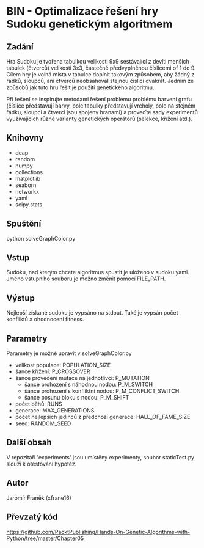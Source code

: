 # BIN - Optimalizace řešení hry Sudoku genetickým algoritmem

## Zadání
Hra Sudoku je tvořena tabulkou velikosti 9x9 sestávající z devíti menších tabulek (čtverců) velikosti 3x3, částečně předvyplněnou číslicemi of 1 do 9. Cílem hry je volná místa v tabulce doplnit takovým způsobem, aby žádný z řádků, sloupců, ani čtverců neobsahoval stejnou číslici dvakrát. Jedním ze způsobů jak tuto hru řešit je použití genetického algoritmu.

Při řešení se inspirujte metodami řešení problému problému barvení grafu (číslice představují barvy, pole tabulky představují vrcholy, pole na stejném řádku, sloupci a čtverci jsou spojeny hranami) a proveďte sady experimentů využívajících různé varianty genetických operátorů (selekce, křížení atd.).

## Knihovny
- deap
- random
- numpy
- collections
- matplotlib
- seaborn
- networkx
- yaml
- scipy.stats

## Spuštění
python solveGraphColor.py

## Vstup
Sudoku, nad kterým chcete algoritmus spustit je uloženo v sudoku.yaml. Jméno vstupního souboru je možno změnit pomocí FILE_PATH. 

## Výstup
Nejlepší získané sudoku je vypsáno na stdout. Také je vypsán počet konfliktů a ohodnocení fitness.

## Parametry
Parametry je možné upravit v solveGraphColor.py
- velikost populace: POPULATION_SIZE
- šance křížení: P_CROSSOVER
- šance provedení mutace na jednotlivci: P_MUTATION
    - šance prohození s náhodnou nodou: P_M_SWITCH
    - šance prohození s konfliktní nodou: P_M_CONFLICT_SWITCH
    - šance posunu bloku s nodou: P_M_SHIFT
- počet běhů: RUNS
- generace: MAX_GENERATIONS
- počet nejlepších jedinců z předchozí generace: HALL_OF_FAME_SIZE
- seed: RANDOM_SEED

## Další obsah
V repozitáři 'experiments' jsou umístěny experimenty, soubor staticTest.py slouží k otestování hypotéz.

## Autor
Jaromír Franěk (xfrane16)

## Převzatý kód
https://github.com/PacktPublishing/Hands-On-Genetic-Algorithms-with-Python/tree/master/Chapter05